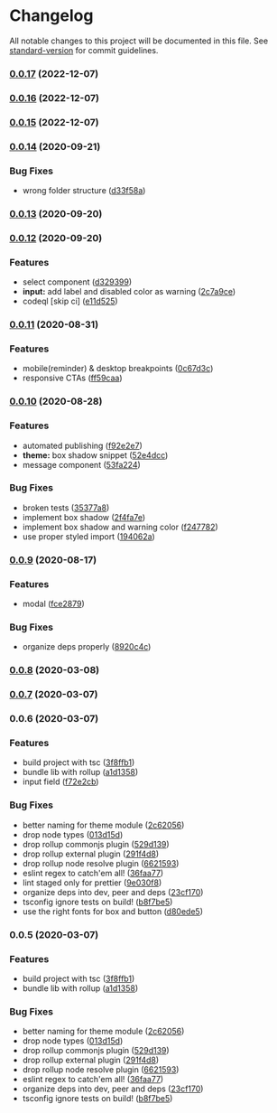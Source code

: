 # Changelog

All notable changes to this project will be documented in this file. See [standard-version](https://github.com/conventional-changelog/standard-version) for commit guidelines.

### [0.0.17](https://github.com/sombreroEnPuntas/retro-ui/compare/v0.0.16...v0.0.17) (2022-12-07)

### [0.0.16](https://github.com/sombreroEnPuntas/retro-ui/compare/v0.0.15...v0.0.16) (2022-12-07)

### [0.0.15](https://github.com/sombreroEnPuntas/retro-ui/compare/v0.0.14...v0.0.15) (2022-12-07)

### [0.0.14](https://github.com/sombreroEnPuntas/retro-ui/compare/v0.0.13...v0.0.14) (2020-09-21)


### Bug Fixes

* wrong folder structure ([d33f58a](https://github.com/sombreroEnPuntas/retro-ui/commit/d33f58a917ed1b76dda503e5dd385d033025476a))

### [0.0.13](https://github.com/sombreroEnPuntas/retro-ui/compare/v0.0.12...v0.0.13) (2020-09-20)

### [0.0.12](https://github.com/sombreroEnPuntas/retro-ui/compare/v0.0.11...v0.0.12) (2020-09-20)


### Features

* select component ([d329399](https://github.com/sombreroEnPuntas/retro-ui/commit/d329399951d88cf62daea723302924819a290b67))
* **input:** add label and disabled color as warning ([2c7a9ce](https://github.com/sombreroEnPuntas/retro-ui/commit/2c7a9ce6420aa9824d610645407e3660b91e1d96))
* codeql [skip ci] ([e11d525](https://github.com/sombreroEnPuntas/retro-ui/commit/e11d525f4dfbd13ca7cba0e3e22081a628e0edc1))

### [0.0.11](https://github.com/sombreroEnPuntas/retro-ui/compare/v0.0.10...v0.0.11) (2020-08-31)


### Features

* mobile(reminder) & desktop breakpoints ([0c67d3c](https://github.com/sombreroEnPuntas/retro-ui/commit/0c67d3ca93de413562cb57d0a3ee424f762024bf))
* responsive CTAs ([ff59caa](https://github.com/sombreroEnPuntas/retro-ui/commit/ff59caa57f169ecd7725099181225fd7352499db))

### [0.0.10](https://github.com/sombreroEnPuntas/retro-ui/compare/v0.0.9...v0.0.10) (2020-08-28)


### Features

* automated publishing ([f92e2e7](https://github.com/sombreroEnPuntas/retro-ui/commit/f92e2e79f7a2c2703a6b57ad0047dbe64591c98f))
* **theme:** box shadow snippet ([52e4dcc](https://github.com/sombreroEnPuntas/retro-ui/commit/52e4dcc9838216d027258dd3796eb2d696b85f29))
* message component ([53fa224](https://github.com/sombreroEnPuntas/retro-ui/commit/53fa2244e65b8818f96c8bca89b058aee04ca27d))


### Bug Fixes

* broken tests ([35377a8](https://github.com/sombreroEnPuntas/retro-ui/commit/35377a8bb2333722b49acd06ccb49503015f2f3a))
* implement box shadow ([2f4fa7e](https://github.com/sombreroEnPuntas/retro-ui/commit/2f4fa7ee27fba58941ac57407c9a921147b3b722))
* implement box shadow and warning color ([f247782](https://github.com/sombreroEnPuntas/retro-ui/commit/f2477822164f4dbf5d819a47964cdece5216198a))
* use proper styled import ([194062a](https://github.com/sombreroEnPuntas/retro-ui/commit/194062a319e38722274f86de8ccd4c735fe24382))

### [0.0.9](https://github.com/sombreroEnPuntas/retro-ui/compare/v0.0.8...v0.0.9) (2020-08-17)


### Features

* modal ([fce2879](https://github.com/sombreroEnPuntas/retro-ui/commit/fce287916046f75d7021e79de637a48a80b616b7))


### Bug Fixes

* organize deps properly ([8920c4c](https://github.com/sombreroEnPuntas/retro-ui/commit/8920c4cc9208ce3dbabc321e2b73306b9fd4bac1))

### [0.0.8](https://github.com/sombreroEnPuntas/retro-ui/compare/v0.0.7...v0.0.8) (2020-03-08)

### [0.0.7](https://github.com/sombreroEnPuntas/retro-ui/compare/v0.0.6...v0.0.7) (2020-03-07)

### 0.0.6 (2020-03-07)


### Features

* build project with tsc ([3f8ffb1](https://github.com/sombreroEnPuntas/retro-ui/commit/3f8ffb111d32a842a8d58a699c9fa81e6694cdfe))
* bundle lib with rollup ([a1d1358](https://github.com/sombreroEnPuntas/retro-ui/commit/a1d13580a0d9eee9e897b4995c5a11d930553d3e))
* input field ([f72e2cb](https://github.com/sombreroEnPuntas/retro-ui/commit/f72e2cb903f398efbd6302061743be81c590c0d4))


### Bug Fixes

* better naming for theme module ([2c62056](https://github.com/sombreroEnPuntas/retro-ui/commit/2c62056fcf04c1c1169a77924e10a5dd65be6c06))
* drop node types ([013d15d](https://github.com/sombreroEnPuntas/retro-ui/commit/013d15dae9a6058049d42f55a7b9059f8918cca3))
* drop rollup commonjs plugin ([529d139](https://github.com/sombreroEnPuntas/retro-ui/commit/529d139cb2d4cd37608b8356732778bf38120643))
* drop rollup external plugin ([291f4d8](https://github.com/sombreroEnPuntas/retro-ui/commit/291f4d8516d17f8d0d0eb043981c3a3b6b7da1d3))
* drop rollup node resolve plugin ([6621593](https://github.com/sombreroEnPuntas/retro-ui/commit/6621593a53392197d1ad79a583b411fd30781b86))
* eslint regex to catch'em all! ([36faa77](https://github.com/sombreroEnPuntas/retro-ui/commit/36faa773e2fc48154bf0230ec5cd110e2fb4b339))
* lint staged only for prettier ([9e030f8](https://github.com/sombreroEnPuntas/retro-ui/commit/9e030f8ddd6d6253e55fa94a2387f0096bad5b72))
* organize deps into dev, peer and deps ([23cf170](https://github.com/sombreroEnPuntas/retro-ui/commit/23cf170c2018ebb13d5fb5e75166b8ff94613196))
* tsconfig ignore tests on build! ([b8f7be5](https://github.com/sombreroEnPuntas/retro-ui/commit/b8f7be5a31ee8cfe68ad197364396fd702a4e597))
* use the right fonts for box and button ([d80ede5](https://github.com/sombreroEnPuntas/retro-ui/commit/d80ede55d9dcf57bbe258be085b514c5a0001eb2))

### 0.0.5 (2020-03-07)


### Features

* build project with tsc ([3f8ffb1](https://github.com/sombreroEnPuntas/retro-ui/commit/3f8ffb111d32a842a8d58a699c9fa81e6694cdfe))
* bundle lib with rollup ([a1d1358](https://github.com/sombreroEnPuntas/retro-ui/commit/a1d13580a0d9eee9e897b4995c5a11d930553d3e))


### Bug Fixes

* better naming for theme module ([2c62056](https://github.com/sombreroEnPuntas/retro-ui/commit/2c62056fcf04c1c1169a77924e10a5dd65be6c06))
* drop node types ([013d15d](https://github.com/sombreroEnPuntas/retro-ui/commit/013d15dae9a6058049d42f55a7b9059f8918cca3))
* drop rollup commonjs plugin ([529d139](https://github.com/sombreroEnPuntas/retro-ui/commit/529d139cb2d4cd37608b8356732778bf38120643))
* drop rollup external plugin ([291f4d8](https://github.com/sombreroEnPuntas/retro-ui/commit/291f4d8516d17f8d0d0eb043981c3a3b6b7da1d3))
* drop rollup node resolve plugin ([6621593](https://github.com/sombreroEnPuntas/retro-ui/commit/6621593a53392197d1ad79a583b411fd30781b86))
* eslint regex to catch'em all! ([36faa77](https://github.com/sombreroEnPuntas/retro-ui/commit/36faa773e2fc48154bf0230ec5cd110e2fb4b339))
* organize deps into dev, peer and deps ([23cf170](https://github.com/sombreroEnPuntas/retro-ui/commit/23cf170c2018ebb13d5fb5e75166b8ff94613196))
* tsconfig ignore tests on build! ([b8f7be5](https://github.com/sombreroEnPuntas/retro-ui/commit/b8f7be5a31ee8cfe68ad197364396fd702a4e597))
